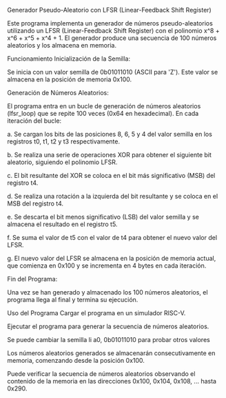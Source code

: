 Generador Pseudo-Aleatorio con LFSR (Linear-Feedback Shift Register)

Este programa implementa un generador de números pseudo-aleatorios utilizando un LFSR (Linear-Feedback Shift Register) con el polinomio x^8 + x^6 + x^5 + x^4 + 1. El generador produce una secuencia de 100 números aleatorios y los almacena en memoria.

Funcionamiento
Inicialización de la Semilla:

Se inicia con un valor semilla de 0b01011010 (ASCII para 'Z'). Este valor se almacena en la posición de memoria 0x100.

Generación de Números Aleatorios:

El programa entra en un bucle de generación de números aleatorios (lfsr_loop) que se repite 100 veces (0x64 en hexadecimal). En cada iteración del bucle:

a. Se cargan los bits de las posiciones 8, 6, 5 y 4 del valor semilla en los registros t0, t1, t2 y t3 respectivamente.

b. Se realiza una serie de operaciones XOR para obtener el siguiente bit aleatorio, siguiendo el polinomio LFSR.

c. El bit resultante del XOR se coloca en el bit más significativo (MSB) del registro t4.

d. Se realiza una rotación a la izquierda del bit resultante y se coloca en el MSB del registro t4.

e. Se descarta el bit menos significativo (LSB) del valor semilla y se almacena el resultado en el registro t5.

f. Se suma el valor de t5 con el valor de t4 para obtener el nuevo valor del LFSR.

g. El nuevo valor del LFSR se almacena en la posición de memoria actual, que comienza en 0x100 y se incrementa en 4 bytes en cada iteración.

Fin del Programa:

Una vez se han generado y almacenado los 100 números aleatorios, el programa llega al final y termina su ejecución.

Uso del Programa
Cargar el programa en un simulador RISC-V.

Ejecutar el programa para generar la secuencia de números aleatorios.

Se puede cambiar la semilla li a0, 0b01011010  para probar otros valores

Los números aleatorios generados se almacenarán consecutivamente en memoria, comenzando desde la posición 0x100.

Puede verificar la secuencia de números aleatorios observando el contenido de la memoria en las direcciones 0x100, 0x104, 0x108, ... hasta 0x290.